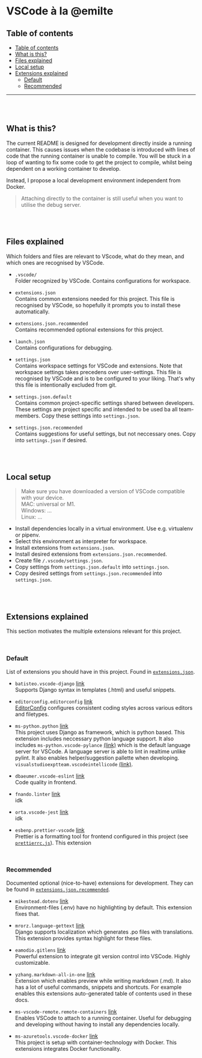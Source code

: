 # VSCode à la @emilte

## Table of contents

- [Table of contents](#table-of-contents)
- [What is this?](#what-is-this)
- [Files explained](#files-explained)
- [Local setup](#local-setup)
- [Extensions explained](#extensions-explained)
  - [Default](#default)
  - [Recommended](#recommended)

<hr>
<br>
<br>

## What is this?

The current README is designed for development directly inside a running container. This causes issues when the codebase is introduced with lines of code that the running container is unable to compile. You will be stuck in a loop of wanting to fix some code to get the project to compile, whilst being dependent on a working container to develop.

Instead, I propose a local development environment independent from Docker.

> Attaching directly to the container is still useful when you want to utilise the debug server.

<br><br>

## Files explained

Which folders and files are relevant to VScode, what do they mean, and which ones are recognised by VSCode.

- `.vscode/`  
  Folder recognized by VSCode. Contains configurations for workspace.

- `extensions.json`  
  Contains common extensions needed for this project.
  This file is recognised by VSCode, so hopefully it prompts you to install these automatically.

- `extensions.json.recommended`  
  Contains recommended optional extensions for this project.

- `launch.json`  
  Contains configurations for debugging.

- `settings.json`  
  Contains workspace settings for VSCode and extensions. Note that workspace settings takes precedens over user-settings.
  This file is recognised by VSCode and is to be configured to your liking. That's why this file is intentionally excluded from git.

- `settings.json.default`  
  Contains common project-specific settings shared between developers. These settings are project specific and intended to be used ba all team-members. Copy these settings into `settings.json`.

- `settings.json.recommended`  
  Contains suggestions for useful settings, but not neccessary ones. Copy into `settings.json` if desired.

<br><br>

## Local setup

> Make sure you have downloaded a version of VSCode compatible with your device.  
> MAC: universal or M1.  
> Windows: ...  
> Linux: ...

- Install dependencies locally in a virtual environment. Use e.g. virtualenv or pipenv.
- Select this environment as interpreter for workspace.
- Install extensions from `extensions.json`.
- Install desired extensions from `extensions.json.recommended`.
- Create file `/.vscode/settings.json`.
- Copy settings from `settings.json.default` into `settings.json`.
- Copy desired settings from `settings.json.recommended` into `settings.json`.

<br><br>

## Extensions explained

This section motivates the multiple extensions relevant for this project.

<br>

### Default

List of extensions you should have in this project. Found in [`extensions.json`](/.vscode/extensions.json).

- `batisteo.vscode-django`
  [link](https://marketplace.visualstudio.com/items?itemName=batisteo.vscode-django)  
  Supports Django syntax in templates (.html) and useful snippets.

- `editorconfig.editorconfig`
  [link](https://marketplace.visualstudio.com/items?itemName=editorconfig.editorconfig)  
  [EditorConfig](https://editorconfig.org/) configures consistent coding styles across various editors and filetypes.

- `ms-python.python` [link](https://marketplace.visualstudio.com/items?itemName=ms-python.python)  
  This project uses Django as framework, which is python based. This extension includes neccessary python language support. It also includes `ms-python.vscode-pylance` [(link)](https://marketplace.visualstudio.com/items?itemName=ms-python.vscode-pylance) which is the default language server for VSCode. A language server is able to lint in realtime unlike pylint. It also enables helper/suggestion pallette when developing. `visualstudioexptteam.vscodeintellicode` [(link)](https://marketplace.visualstudio.com/items?itemName=visualstudioexptteam.vscodeintellicode).

- `dbaeumer.vscode-eslint` [link](https://marketplace.visualstudio.com/items?itemName=dbaeumer.vscode-eslint)  
  Code quality in frontend.

- `fnando.linter` [link](https://marketplace.visualstudio.com/items?itemName=fnando.linter)  
  idk

- `orta.vscode-jest` [link](https://marketplace.visualstudio.com/items?itemName=orta.vscode-jest)  
  idk

- `esbenp.prettier-vscode` [link](https://marketplace.visualstudio.com/items?itemName=esbenp.prettier-vscode)  
  Prettier is a formatting tool for frontend configured in this project (see [`prettierrc.js`](/.prettierrc.js)). This extension

<br>

### Recommended

Documented optional (nice-to-have) extensions for development. They can be found in [`extensions.json.recommended`](/.vscode/extensions.json.recommended).

- `mikestead.dotenv` [link](https://marketplace.visualstudio.com/items?itemName=mikestead.dotenv)  
  Environment-files (.env) have no highlighting by default. This extension fixes that.

- `mrorz.language-gettext` [link](https://marketplace.visualstudio.com/items?itemName=mrorz.language-gettext)  
  Django supports localization which generates .po files with translations. This extension provides syntax highlight for these files.

- `eamodio.gitlens` [link](https://marketplace.visualstudio.com/items?itemName=eamodio.gitlens)  
  Powerful extension to integrate git version control into VSCode. Highly customizable.

- `yzhang.markdown-all-in-one` [link](https://marketplace.visualstudio.com/items?itemName=yzhang.markdown-all-in-one)  
  Extension which enables preview while writing markdown (.md). It also has a lot of useful commands, snippets and shortcuts.
  For example enables this extensions auto-generated table of contents used in these docs.

- `ms-vscode-remote.remote-containers` [link](https://marketplace.visualstudio.com/items?itemName=ms-vscode-remote.remote-containers)  
  Enables VSCode to attach to a running container. Useful for debugging and developing without having to install any dependencies locally.

- `ms-azuretools.vscode-docker` [link](https://marketplace.visualstudio.com/items?itemName=xxx)  
  This project is setup with container-technology with Docker. This extensions integrates Docker functionality.
